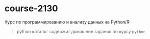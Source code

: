 # course-2130
Курс по программированию и анализу данных на Python/R


>python каталог содержит домашние задания по курсу `python`